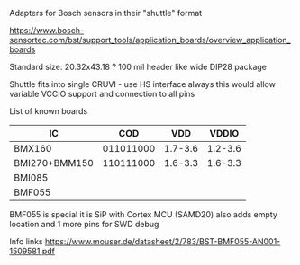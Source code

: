 Adapters for Bosch sensors in their "shuttle" format

https://www.bosch-sensortec.com/bst/support_tools/application_boards/overview_application_boards

Standard size: 20.32x43.18 ? 100 mil header like wide DIP28 package 



Shuttle fits into single CRUVI - use HS interface always this would allow variable VCCIO support and connection to all pins

List of known boards

|IC|COD|VDD|VDDIO|
|--|---|--|--|
|BMX160|011011000|1.7-3.6|1.2-3.6|
|BMI270+BMM150|110111000|1.6-3.3|1.6-3.3|
|BMI085||||
|BMF055||||

BMF055 is special it is SiP with Cortex MCU (SAMD20) also adds empty location and 1 more pins for SWD debug

Info links
https://www.mouser.de/datasheet/2/783/BST-BMF055-AN001-1509581.pdf

